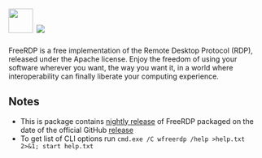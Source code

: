 # <img src="https://raw.githubusercontent.com/majkinetor/au-packages/master/freerdp.portable/icon.png" width="48" height="48"/> [![](https://img.shields.io/chocolatey/v/freerdp.portable.svg?color=red&label=freerdp.portable)](https://chocolatey.org/packages/freerdp.portable)

FreeRDP is a free implementation of the Remote Desktop Protocol (RDP), released under the Apache license. Enjoy the freedom of using your software wherever you want, the way you want it, in a world where interoperability can finally liberate your computing experience.


## Notes

- This is package contains [nightly release](https://ci.freerdp.com/job/freerdp-nightly-windows) of FreeRDP packaged on the date of the official GitHub [release](https://github.com/FreeRDP/FreeRDP/releases)
- To get list of CLI options run `cmd.exe /C wfreerdp /help >help.txt 2>&1; start help.txt`

